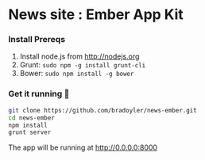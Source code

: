 # News site : Ember App Kit 

### Install Prereqs
1. Install node.js from http://nodejs.org
1. Grunt: `sudo npm -g install grunt-cli`
1. Bower: `sudo npm install -g bower`

### Get it running :running:

```sh
git clone https://github.com/bradoyler/news-ember.git
cd news-ember
npm install
grunt server
```

The app will be running at http://0.0.0.0:8000
